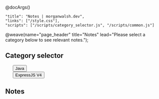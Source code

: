 @docArgs()
```
"title": "Notes | morganwalsh.dev", 
"links": ["/style.css"],
"scripts": ["/scripts/category_selector.js", "/scripts/common.js"]
```

@weave(name="page_header" title="Notes" lead="Please select a category below to see relevant notes.");

<div class="p-16 row">
    <div id="category-selector" class="col-4 col-sm-12">
        <h2>Category selector</h2>
        <ul class="p-0 w-80 w-sm-100" style="list-style-type: none;">
            <li class="mb-8"><button id="java" data-target="java" class="btn fg-light bg-dark w-100">Java</button></li>
            <li class="mb-8"><button id="express" data-target="javascript/expressjs4" class="btn fg-light bg-dark w-100">ExpressJS V4</button></li>
        </ul>
    </div>
    <div id="category-display" class="col-8 col-sm-12">
        <h2>Notes</h2>
        <div></div>
    </div>
</div>